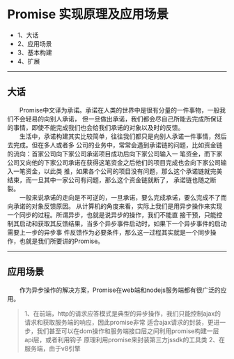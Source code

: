 # Promise 实现原理及应用场景
* 1、大话
* 2、应用场景
* 3、基本构建
* 4、扩展

-- --
## 大话
&emsp;&emsp;Promise中文译为承诺。承诺在人类的世界中是很有分量的一件事物，一般我们不会轻易的向别人承诺，
但一旦做出承诺，我们都会尽自己所能去完成所保证的事情，即使不能完成我们也会给我们承诺的对象以及时的反馈。<br/>
&emsp;&emsp;生活中，承诺构建其实比较简单，往往我们都只是向别人承诺一件事情，然后去完成。但在多人或者多
公司的业务中，常常会遇到承诺链的问题，比如资金链的流向：首家公司向下家公司承诺项目成功后向下家公司输入一
笔资金，而下家公司又向他的下家公司承诺在获得这笔资金之后他们的项目完成也会向下家公司输入一笔资金，以此类
推，如果各个公司的项目没有问题，那么这个承诺链就完美结束，而一旦其中一家公司有问题，那么这个资金链就断了，
承诺链也随之断裂。<br/>
&emsp;&emsp;一般来说承诺的走向是不可逆的，一旦承诺，要么完成承诺，要么完成不了而向承诺的对象反馈原因。
从计算机的角度来看，实际上我们是用异步操作来实现一个同步的过程。所谓异步，也就是说异步的操作，我们不能直
接干预，只能控制其启动和获取其反馈结果，当多个异步事件启动时，如果下一个异步事件的启动需要上一步的异步事
件反馈作为必要条件，那么这一过程其实就是一个同步操作，也就是我们所要讲的Promise。
-- --
## 应用场景
&emsp;&emsp;作为异步操作的解决方案，Promise在web端和nodejs服务端都有很广泛的应用。
> 1、在前端，http的请求应答模式是典型的异步操作，我们只能控制ajax的请求和获取服务端的响应，因此promise非常
适合ajax请求的封装，更进一步，我们甚至可以在dom操作和服务端接口层之间利用promise构建一层api层，或者利用钩子
原理利用promise来封装第三方jssdk的工具类
> 2、在服务端，由于v8引擎
